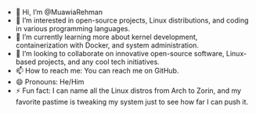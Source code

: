 - 👋 Hi, I’m @MuawiaRehman
- 👀 I’m interested in open-source projects, Linux distributions, and coding in various programming languages.
- 🌱 I’m currently learning more about kernel development, containerization with Docker, and system administration.
- 💞️ I’m looking to collaborate on innovative open-source software, Linux-based projects, and any cool tech initiatives.
- 📫 How to reach me: You can reach me on GitHub.
- 😄 Pronouns: He/Him
- ⚡ Fun fact: I can name all the Linux distros from Arch to Zorin, and my favorite pastime is tweaking my system just to see how far I can push it.

<!---
MuawiaRehman/MuawiaRehman is a ✨ special ✨ repository because its `README.md` (this file) appears on your GitHub profile.
You can click the Preview link to take a look at your changes.
--->
